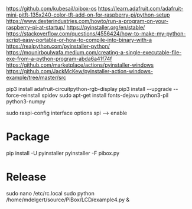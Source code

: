 https://github.com/kubesail/pibox-os
https://learn.adafruit.com/adafruit-mini-pitft-135x240-color-tft-add-on-for-raspberry-pi/python-setup
https://www.dexterindustries.com/howto/run-a-program-on-your-raspberry-pi-at-startup/
https://pyinstaller.org/en/stable/
https://stackoverflow.com/questions/4556424/how-to-make-my-python-script-easy-portable-or-how-to-compile-into-binary-with-a
https://realpython.com/pyinstaller-python/
https://mounirboulwafa.medium.com/creating-a-single-executable-file-exe-from-a-python-program-abda6a41f74f
https://github.com/marketplace/actions/pyinstaller-windows
https://github.com/JackMcKew/pyinstaller-action-windows-example/tree/master/src

pip3 install adafruit-circuitpython-rgb-display
pip3 install --upgrade --force-reinstall spidev
sudo apt-get install fonts-dejavu python3-pil python3-numpy

sudo raspi-config
interface options
spi --> enable

# Package
pip install -U pyinstaller
pyinstaller -F pibox.py

# Release
sudo nano /etc/rc.local
sudo python /home/mdelgert/source/PiBox/LCD/example4.py &

